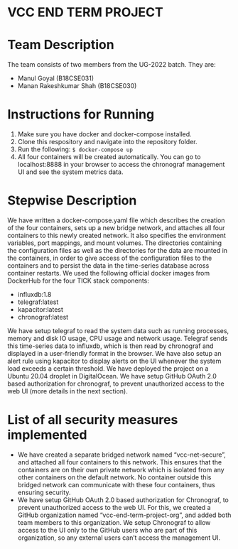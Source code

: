 # VCC END TERM PROJECT

# Team Description

The team consists of two members from the UG-2022 batch. They are:
- Manul Goyal (B18CSE031)
- Manan Rakeshkumar Shah (B18CSE030)

# Instructions for Running

1. Make sure you have docker and docker-compose installed.
2. Clone this respository and navigate into the repository folder.
3. Run the following:
`$ docker-compose up`
4. All four containers will be created automatically. You can go to localhost:8888 in your browser to access the chronograf management UI and see the system metrics data.

# Stepwise Description
We have written a docker-compose.yaml file which describes the creation of the four containers, sets up a new bridge network, and attaches all four containers to this newly created network. It also specifies the environment variables, port mappings, and mount volumes. The directories containing the configuration files as well as the directories for the data are mounted in the containers, in order to give access of the configuration files to the containers and to persist the data in the time-series database across container restarts.
We used the following official docker images from DockerHub for the four TICK stack components:


- influxdb:1.8
- telegraf:latest 
- kapacitor:latest
- chronograf:latest


We have setup telegraf to read the system data such as running processes, memory and disk IO usage, CPU usage and network usage. Telegraf sends this time-series data to influxdb, which is then read by chronograf and displayed in a user-friendly format in the browser. We have also setup an alert rule using kapacitor to display alerts on the UI whenever the system load exceeds a certain threshold.
We have deployed the project on a Ubuntu 20.04 droplet in DigitalOcean. We have setup GitHub OAuth 2.0 based authorization for chronograf, to prevent unauthorized access to the web UI (more details in the next section). 

# List of all security measures implemented
- We have created a separate bridged network named “vcc-net-secure”, and attached all four containers to this network. This ensures that the containers are on their own private network which is isolated from any other containers on the default network. No container outside this bridged network can communicate with these four containers, thus ensuring security.
- We have setup GitHub OAuth 2.0 based authorization for Chronograf, to prevent unauthorized access to the web UI. For this, we created a GitHub organization named “vcc-end-term-project-org”, and added both team members to this organization. We setup Chronograf to allow access to the UI only to the GitHub users who are part of this organization, so any external users can’t access the management UI.
